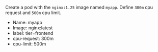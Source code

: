 Create a pod with the `nginx:1.25` image named `myapp`. Define `300m` cpu request and `500m` cpu limit.

- Name: myapp
- Image: nginx:latest
- label: tier=frontend
- cpu-request: 300m
- cpu-limit: 500m